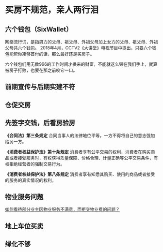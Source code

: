 # 买房不规范，亲人两行泪

## 六个钱包（SixWallet）
网络流行词，是指男方的父母、祖父母、外祖父母加上女方的父母、祖父母、外祖父母共六个钱包。
2018年4月，CCTV2《大讲堂》电视节目中提出，只要六个钱包能帮你凑够首付的话，那么最好还是买房子。

六个钱包们用无数996的工作时间才换来的财富，不能就这么毁在我们手上，就算被房子打败，也要在那之前咬它一口。

## 前期宣传与后期实建不符

## 仓促交房

## 先签字交钱，后看房验房
**《合同法》第三条规定**
合同当事人的法律地位平等，一方不得将自己的意志强加给另一方。

**《消费者权益保护法》第十条规定**
消费者享有公平交易的权利，消费者在购买商品或者接受服务时，有权获得质量保障、价格合理、计量正确等公平交易条件，有权拒绝经营者的强制交易行为。

**《消费者权益保护法》第八条规定**
消费者享有知悉其购买、使用的商品或者接受的服务的真实情况的权利。

## 物业服务问题

[如何看待部分业主因物业服务不满意，而拒交物业费的问题？](https://www.zhihu.com/question/46665005)
## 地上车位买卖

## 绿化不够
